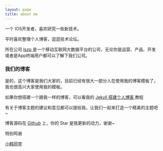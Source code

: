 ```yaml
---
layout: page
title: about me  
---
```


一个 IOS开发者，喜欢研究一些新技术。
<p>
平时喜欢整理个人博客，逛逛技术论坛。
<p>

所在公司
<a target="_blank" href="lelezhao.top"> lszp </a>
是一个移动互联网大数据平台的公司，无论你是运营、产品、开发 或者是App终端用户都可以了解下我们公司。
<p>

<!--推荐一个我维护的 Team 博客
<a target="_blank" href="http://talkingdata.me/"> voyagelab </a>
里面有一些关于 iOS 、Android 和 机器学习 的文章。-->

<p>

<h3> 我们的博客 </h3>  

<p>

是的，这个博客是我们大家的，目前已经有很大一部分人在使用我的博客模板了，我也很高兴大家使用我的模板。

<p>

如果你想搭建一个跟我一样的博客，可以看我的 
<a href="/2016/10/jekyll_tutorials1/"> Jekyll 搭建个人博客 </a>
教程

<p>

有关于博客主题的建议和意见都可以提给我，让我们一起来打造一个精美的主题吧~ 

<p> 

博客源码在 <a target="_blank" href='https://github.com/le1149733675/le1149733675.github.io.git'>Github</a> 上，你的 Star 是我更新的动力，谢谢~

<p>
特别鸣谢        

<a target="_blank" href="https://blog.h88829.top">小韩同学</a>



